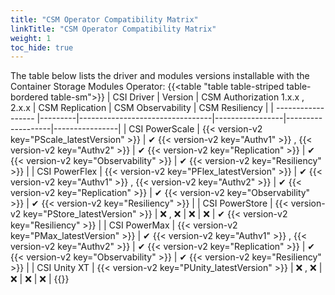 ```yaml
---
title: "CSM Operator Compatibility Matrix"
linkTitle: "CSM Operator Compatibility Matrix"
weight: 1
toc_hide: true
---
```



The table below lists the driver and modules versions installable with the Container Storage Modules Operator:
{{<table "table table-striped table-bordered table-sm">}}
| CSI Driver         | Version | CSM Authorization 1.x.x , 2.x.x | CSM Replication | CSM Observability | CSM Resiliency |
| ------------------ |---------|---------------------------------|-----------------|-------------------|----------------|
| CSI PowerScale     | {{< version-v2 key="PScale_latestVersion" >}}  | ✔ {{< version-v2 key="Authv1" >}} , {{< version-v2 key="Authv2" >}}                | ✔ {{< version-v2 key="Replication" >}}       | ✔ {{< version-v2 key="Observability" >}}          | ✔ {{< version-v2 key="Resiliency" >}}      |
| CSI PowerFlex      | {{< version-v2 key="PFlex_latestVersion" >}}  | ✔ {{< version-v2 key="Authv1" >}} , {{< version-v2 key="Authv2" >}}                | ✔ {{< version-v2 key="Replication" >}}       | ✔ {{< version-v2 key="Observability" >}}          | ✔ {{< version-v2 key="Resiliency" >}}      |
| CSI PowerStore     | {{< version-v2 key="PStore_latestVersion" >}}  | ❌ , ❌                        | ❌             | ❌                | ✔ {{< version-v2 key="Resiliency" >}}      |
| CSI PowerMax       | {{< version-v2 key="PMax_latestVersion" >}}  | ✔ {{< version-v2 key="Authv1" >}} , {{< version-v2 key="Authv2" >}}                | ✔ {{< version-v2 key="Replication" >}}       | ✔ {{< version-v2 key="Observability" >}}          | ✔ {{< version-v2 key="Resiliency" >}}      |
| CSI Unity XT       | {{< version-v2 key="PUnity_latestVersion" >}}  | ❌ , ❌                        | ❌             | ❌                | ❌            |
{{</table>}}
